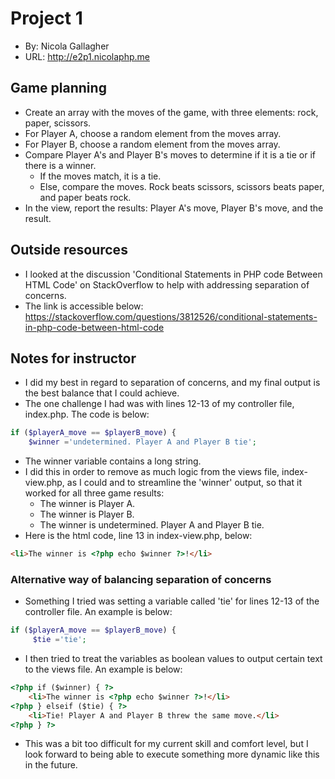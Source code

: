 # Project 1
+ By: Nicola Gallagher
+ URL: <http://e2p1.nicolaphp.me>

## Game planning
+ Create an array with the moves of the game, with three elements: rock, paper, scissors.
+ For Player A, choose a random element from the moves array.
+ For Player B, choose a random element from the moves array.
+ Compare Player A's and Player B's moves to determine if it is a tie or if there is a winner.
    + If the moves match, it is a tie.
    + Else, compare the moves. Rock beats scissors, scissors beats paper, and paper beats rock.
+ In the view, report the results: Player A's move, Player B's move, and the result.

## Outside resources
+ I looked at the discussion 'Conditional Statements in PHP code Between HTML Code' on StackOverflow to help with addressing separation of concerns.
+ The link is accessible below:
<https://stackoverflow.com/questions/3812526/conditional-statements-in-php-code-between-html-code>

## Notes for instructor
+ I did my best in regard to separation of concerns, and my final output is the best balance that I could achieve. 
+ The one challenge I had was with lines 12-13 of my controller file, index.php. The code is below:

```php
if ($playerA_move == $playerB_move) {
    $winner ='undetermined. Player A and Player B tie';
```

+ The winner variable contains a long string.
+ I did this in order to remove as much logic from the views file, index-view.php, as I could and to streamline the 'winner' output, so that it worked for all three game results: 
    + The winner is Player A.
    + The winner is Player B. 
    + The winner is undetermined. Player A and Player B tie. 
+ Here is the html code, line 13 in index-view.php, below:

```html
<li>The winner is <?php echo $winner ?>!</li>
```

### Alternative way of balancing separation of concerns
+ Something I tried was setting a variable called 'tie' for lines 12-13 of the controller file. An example is below:

```php
if ($playerA_move == $playerB_move) {
     $tie ='tie';
```

+ I then tried to treat the variables as boolean values to output certain text to the views file. An example is below:

```html
<?php if ($winner) { ?>
    <li>The winner is <?php echo $winner ?>!</li>
<?php } elseif ($tie) { ?>
    <li>Tie! Player A and Player B threw the same move.</li>
<?php } ?>
```
+ This was a bit too difficult for my current skill and comfort level, but I look forward to being able to execute something more dynamic like this in the future.